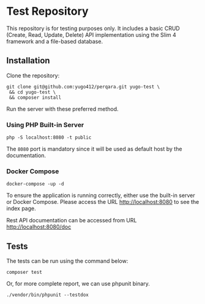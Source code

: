 # Test Repository

This repository is for testing purposes only. It includes a basic CRUD (Create, Read, Update, Delete) API implementation using the Slim 4 framework and a file-based database.

## Installation

Clone the repository:
```
git clone git@github.com:yugo412/perqara.git yugo-test \
 && cd yugo-test \
 && composer install
```

Run the server with these preferred method.

### Using PHP Built-in Server

```
php -S localhost:8080 -t public
```

The `8080` port is mandatory since it will be used as default host by the documentation.

### Docker Compose

```
docker-compose -up -d
```

To ensure the application is running correctly, either use the built-in server or Docker Compose. Please access the URL [http://localhost:8080](http://localhost:8080) to see the index page.

Rest API documentation can be accessed from URL [http://localhost:8080/doc](http://localhost:8080/doc)

## Tests

The tests can be run using the command below:

```
composer test
```

Or, for more complete report, we can use phpunit binary.

```
./vendor/bin/phpunit --testdox
```